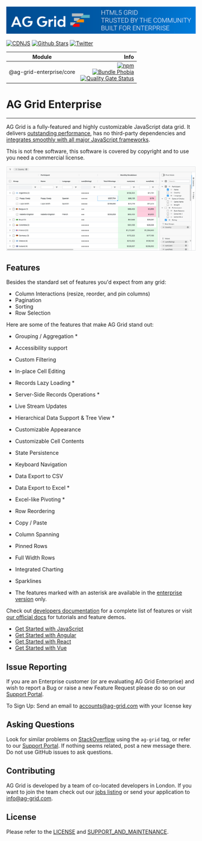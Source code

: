 ![AG Grid HTML5 Grid trusted by the community, built for enterprise](./github-banner.png "AG Grid")

[![CDNJS](https://img.shields.io/cdnjs/v/ag-grid)](https://cdnjs.com/libraries/ag-grid) [![Github Stars](https://img.shields.io/github/stars/ag-grid/ag-grid?style=social)](https://github.com/ag-grid/ag-grid) [![Twitter](https://img.shields.io/twitter/follow/ag_grid?style=social)](https://twitter.com/ag_grid)

| Module              | Info |
| --------------------|------------------:|
| @ag-grid-enterprise/core  | [![npm](https://img.shields.io/npm/dm/@ag-grid-enterprise/core)](https://www.npmjs.com/package/@ag-grid-enterprise/core) <br> [![Bundle Phobia](https://badgen.net/bundlephobia/minzip/@ag-grid-enterprise/core)](https://bundlephobia.com/result?p=@ag-grid-enterprise/core) <br> [![Quality Gate Status](https://sonarcloud.io/api/project_badges/measure?project=ag-grid-enterprise&metric=alert_status)](https://sonarcloud.io/dashboard?id=ag-grid-enterprise) |

# AG Grid Enterprise
------

AG Grid is a fully-featured and highly customizable JavaScript data grid.
It delivers [outstanding performance](https://www.ag-grid.com/example?utm_source=ag-grid-readme&utm_medium=repository&utm_campaign=github), has no third-party dependencies and [integrates smoothly with all major JavaScript frameworks](https://www.ag-grid.com/javascript-data-grid/?utm_source=ag-grid-readme&utm_medium=repository&utm_campaign=github).

This is not free software, this software is covered by copyright and to use you need a commercial license.

![Image of AG Grid showing filtering and grouping enabled.](./github-grid-demo.jpg "AG Grid demo")


Features
--------------

Besides the standard set of features you'd expect from any grid:

* Column Interactions (resize, reorder, and pin columns)
* Pagination
* Sorting
* Row Selection

Here are some of the features that make AG Grid stand out:

* Grouping / Aggregation *
* Accessibility support
* Custom Filtering
* In-place Cell Editing
* Records Lazy Loading *
* Server-Side Records Operations *
* Live Stream Updates
* Hierarchical Data Support & Tree View *
* Customizable Appearance
* Customizable Cell Contents
* State Persistence
* Keyboard Navigation
* Data Export to CSV
* Data Export to Excel *
* Excel-like Pivoting *
* Row Reordering
* Copy / Paste
* Column Spanning
* Pinned Rows
* Full Width Rows
* Integrated Charting
* Sparklines

* The features marked with an asterisk are available in the [enterprise version](https://www.ag-grid.com/license-pricing?utm_source=ag-grid-readme&utm_medium=repository&utm_campaign=github) only.

Check out [developers documentation](https://www.ag-grid.com/javascript-data-grid?utm_source=ag-grid-readme&utm_medium=repository&utm_campaign=github) for a complete list of features or visit [our official docs](https://www.ag-grid.com/features-overview?utm_source=ag-grid-readme&utm_medium=repository&utm_campaign=github) for tutorials and feature demos.

* [Get Started with JavaScript](https://www.ag-grid.com/javascript-grid?utm_source=ag-grid-readme&utm_medium=repository&utm_campaign=github)
* [Get Started with Angular](https://www.ag-grid.com/angular-grid?utm_source=ag-grid-readme&utm_medium=repository&utm_campaign=github)
* [Get Started with React](https://www.ag-grid.com/react-grid?utm_source=ag-grid-readme&utm_medium=repository&utm_campaign=github)
* [Get Started with Vue](https://www.ag-grid.com/vue-getting-started?utm_source=ag-grid-readme&utm_medium=repository&utm_campaign=github)

Issue Reporting
----------

If you are an Enterprise customer (or are evaluating AG Grid Enterprise) and wish to report a Bug or raise a new Feature Request please do so on our [Support Portal](https://ag-grid.zendesk.com/).

To Sign Up:
Send an email to accounts@ag-grid.com with your license key

Asking Questions
-------------

Look for similar problems on [StackOverflow](https://stackoverflow.com/questions/tagged/ag-grid) using the `ag-grid` tag, or refer to our [Support Portal](https://ag-grid.zendesk.com/). If nothing seems related, post a new message there. Do not use GitHub issues to ask questions.

Contributing
------------
AG Grid is developed by a team of co-located developers in London. If you want to join the team check out our [jobs listing](https://www.ag-grid.com/ag-grid-jobs-board?utm_source=ag-grid-readme&utm_medium=repository&utm_campaign=github) or send your application to info@ag-grid.com.

License
------------------

Please refer to the [LICENSE](LICENSE.md) and [SUPPORT_AND_MAINTENANCE](SUPPORT_AND_MAINTENANCE.md).
